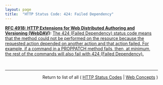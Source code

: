 ```yaml
---
layout: page
title:  "HTTP Status Code: 424: Failed Dependency"
---
```


**[RFC 4918: HTTP Extensions for Web Distributed Authoring and Versioning (WebDAV)](/specs/IETF/RFC/4918 "Web Distributed Authoring and Versioning (WebDAV) consists of a set of methods, headers, and content-types ancillary to HTTP/1.1 for the management of resource properties, creation and management of resource collections, URL namespace manipulation, and resource locking (collision avoidance)."):** [The 424 (Failed Dependency) status code means that the method could not be performed on the resource because the requested action depended on another action and that action failed. For example, if a command in a PROPPATCH method fails, then, at minimum, the rest of the commands will also fail with 424 (Failed Dependency).](http://tools.ietf.org/html/rfc4918#section-11.4 "Read documentation for HTTP Status Code &#34;424&#34;")

<br/>
<hr/>

<p style="text-align: right">Return to list of all ( <a href="../http-status-codes">HTTP Status Codes</a> | <a href="../">Web Concepts</a> )</p>